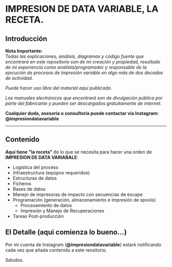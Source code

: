 # **IMPRESION DE DATA VARIABLE**, LA RECETA.

## Introducción

**Nota Importante:**  
_Todas las explicaciones, análisis, diagramas y código fuente que encontrará en este repositorio son de mi creación y  propiedad, resultado de mi experiencia como analista/programador y responsable de la ejecución de procesos  de impresión variable en  algo más de dos decadas de actividad._

_Puede hacer uso libre del material aqui publicado._

_Los manuales electrónicos que encontrará son de divulgación pública por parte del fabricante y pueden ser descargados  gratuitamente de internet._ 

**Cualquier duda, asesoría o consultoría puede contactar vía Instagram: @impresiondatavariable**

------------
## Contenido

**Aqui tiene "la receta"** de lo que se necesita para hacer una orden de **IMPRESION DE DATA VARIABALE**:

- Logística del proceso
- Infraestructura (equipos requeridos)
- Estructuras de datos
- Ficheros
- Bases de datos
- Manejo de impresoras de impacto con secuencias de escape
- Programación (generación, almacenamiento e impresión de spools)
	- Procesamiento de datos
	- Impresión y Manejo de Recuperaciones
- Tareas Post-producción

## El Detalle (aqui comienza lo bueno...)

Por mi cuenta de Instagram (**@impresiondatavariable**) estaré notificando cada vez que añada contenido a este reositorio.

Saludos.
